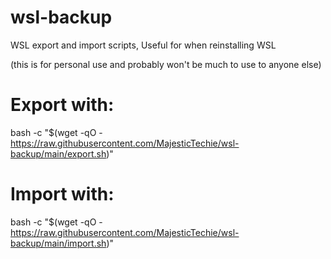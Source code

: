 # wsl-backup
WSL export and import scripts, Useful for when reinstalling WSL

(this is for personal use and probably won't be much to use to anyone else)


# Export with:

bash -c "$(wget -qO - https://raw.githubusercontent.com/MajesticTechie/wsl-backup/main/export.sh)"

# Import with:

bash -c "$(wget -qO - https://raw.githubusercontent.com/MajesticTechie/wsl-backup/main/import.sh)"
